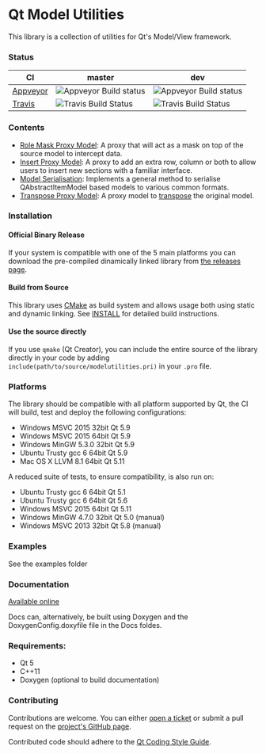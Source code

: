 # Qt Model Utilities

This library is a collection of utilities for Qt's Model/View framework.

### Status
| **CI** | **master** | **dev** |
|--------|------------|---------|
| [Appveyor](https://ci.appveyor.com/project/VSRonin/qtmodelutilities) | ![Appveyor Build status](https://ci.appveyor.com/api/projects/status/3x8h2laxlbh9wc7c/branch/master?svg=true) | ![Appveyor Build status](https://ci.appveyor.com/api/projects/status/3x8h2laxlbh9wc7c/branch/dev?svg=true)|
| [Travis](https://travis-ci.org/VSRonin/QtModelUtilities) | ![Travis Build Status](https://travis-ci.org/VSRonin/QtModelUtilities.svg?branch=master) | ![Travis Build Status](https://travis-ci.org/VSRonin/QtModelUtilities.svg?branch=dev) |

### Contents

+ [Role Mask Proxy Model](https://vsronin.github.io/QtModelUtilities/md__r_e_a_d_m_e__role__mask__proxy__model.html): A proxy that will act as a mask on top of the source model to intercept data.
+ [Insert Proxy Model](https://vsronin.github.io/QtModelUtilities/md__r_e_a_d_m_e__insert__proxy__model.html): A proxy to add an extra row, column or both to allow users to insert new sections with a familiar interface.
+ [Model Serialisation](https://vsronin.github.io/QtModelUtilities/md__r_e_a_d_m_e__model__serialisation.html): Implements a general method to serialise QAbstractItemModel based models to various common formats.
+ [Transpose Proxy Model](https://vsronin.github.io/QtModelUtilities/md__r_e_a_d_m_e__transpose__proxy__model.html): A proxy model to [transpose](https://en.wikipedia.org/wiki/Transpose#Examples) the original model.

### Installation

#### Official Binary Release
If your system is compatible with one of the 5 main platforms you can download the pre-compiled dinamically linked library from [the releases page](https://github.com/VSRonin/QtModelUtilities/releases).

#### Build from Source
This library uses [CMake](https://cmake.org/) as build system and allows usage both using static and dynamic linking. 
See [INSTALL](https://vsronin.github.io/QtModelUtilities/md__i_n_s_t_a_l_l.html) for detailed build instructions.

#### Use the source directly
If you use `qmake` (Qt Creator), you can include the entire source of the library directly in your code by adding `include(path/to/source/modelutilities.pri)` in your `.pro` file.

### Platforms

The library should be compatible with all platform supported by Qt, the CI will build, test and deploy the following configurations:

+ Windows MSVC 2015 32bit Qt 5.9
+ Windows MSVC 2015 64bit Qt 5.9
+ Windows MinGW 5.3.0 32bit Qt 5.9
+ Ubuntu Trusty gcc 6 64bit Qt 5.9
+ Mac OS X LLVM 8.1 64bit Qt 5.11

A reduced suite of tests, to ensure compatibility, is also run on:

+ Ubuntu Trusty gcc 6 64bit Qt 5.1
+ Ubuntu Trusty gcc 6 64bit Qt 5.6
+ Windows MSVC 2015 64bit Qt 5.11
+ Windows MinGW 4.7.0 32bit Qt 5.0 (manual)
+ Windows MSVC 2013 32bit Qt 5.8 (manual)

### Examples

See the examples folder

### Documentation

[Available online](https://vsronin.github.io/QtModelUtilities/index.html)

Docs can, alternatively, be built using Doxygen and the DoxygenConfig.doxyfile file in the Docs foldes.

### Requirements:

+ Qt 5
+ C++11
+ Doxygen (optional to build documentation)

### Contributing

Contributions are welcome. 
You can either [open a ticket](https://github.com/VSRonin/QtModelUtilities/issues) or submit a pull request on the [project's GitHub page](https://github.com/VSRonin/QtModelUtilities).

Contributed code should adhere to the [Qt Coding Style Guide](https://wiki.qt.io/Qt_Coding_Style).